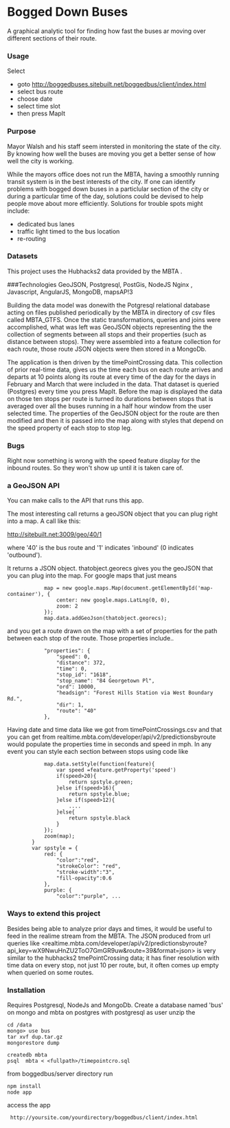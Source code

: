 Bogged Down Buses
==========

A graphical analytic tool for finding how fast the buses ar moving over different sections of their route.

### Usage

Select 
* goto <http://boggedbuses.sitebuilt.net/boggedbus/client/index.html>
* select bus route
* choose date
* select time slot
* then press MapIt

### Purpose
Mayor Walsh and his staff seem intersted in monitoring the state of the city. By knowing how well the buses are moving you get a better sense of how well the city is working. 

While the mayors office does not run the MBTA, having a smoothly running transit system is in the best interests of the city. If one can identify problems with bogged down buses in a particlular section of the city or during a particular time of the day, solutions could be devised to help people move about more efficiently. Solutions for trouble spots might include:
* dedicated bus lanes 
* traffic light timed to the bus location
* re-routing

### Datasets
This project uses the Hubhacks2 data provided by the MBTA .

###Technologies
GeoJSON, Postgresql, PostGis, NodeJS  Nginx , Javascript, AngularJS, MongoDB, mapsAP!3

Building the data model was donewith the Potgresql relational database acting on files published periodically by the MBTA in directory of csv files called MBTA_GTFS. Once the static transformations, queries and joins were accomplished, what was left was GeoJSON objects representing the the collection of segments between all stops and their properties (such as distance between stops). They were assembled into a  feature collection for each route, those route JSON objects were then stored in a MongoDb. 

The application is then driven by the timePointCrossing data. This collection of prior real-time data, gives us the time each bus on each route arrives and departs at 10 points along its route at every time of the day for the days in February and March that were included in the data. That dataset is queried  (Postgres) every time you press MapIt. Before the map is displayed the data on those ten stops per route is turned ito durations between stops that is averaged over all the buses running in a half hour window from the user selected time. The properties of the GeoJSON object for the route are then modified and then it is passed into the map along with styles that depend on the speed property of each stop to stop leg. 

### Bugs
Right now something is wrong with the speed feature display for the inbound routes. So they won't show up until it is taken care of.

### a GeoJSON API
You can make calls to the API that runs this app.

The most interesting call returns a geoJSON object that you can plug right into a map. A call like this:

   <http://sitebuilt.net:3009/geo/40/1>

where '40' is the bus route and '1' indicates 'inbound'  (0  indicates 'outbound').

It returns a JSON object. thatobject.georecs gives you the geoJSON that you can plug into the map. For google maps that just means

				map = new google.maps.Map(document.getElementById('map-container'), {
					center: new google.maps.LatLng(0, 0),
					zoom: 2
				});
				map.data.addGeoJson(thatobject.georecs);

and you get a route drawn on the map with a set of properties for the path between each stop of the route. Those properties include..

				"properties": {
					"speed": 0,
					"distance": 372,
					"time": 0,
					"stop_id": "1618",
					"stop_name": "84 Georgetown Pl",
					"ord": 10000,
					"headsign": "Forest Hills Station via West Boundary Rd.",
					"dir": 1,
					"route": "40"
				},

Having date and time data like we got from timePointCrossings.csv and that you can get from realtime.mbta.com/developer/api/v2/predictionsbyroute would populate the properties time in seconds and speed in mph. In any event you can style each section between stops using code like

				map.data.setStyle(function(feature){
					var speed =feature.getProperty('speed')
					if(speed>20){
						return spstyle.green;
					}else if(speed>16){
						return spstyle.blue;
					}else if(speed>12){ 
						....
					}else{
						return spstyle.black
					}
				});
				zoom(map);
			}
			var spstyle = {
				red: {
					"color":"red",
					"strokeColor": "red",
					"stroke-width":"3",
					"fill-opacity":0.6 
				},
				purple: {
					"color":"purple", ...

### Ways to extend this project
Besides being able to analyze prior days and times, it would be useful to feed in the realime stream from the MBTA. The JSON produced from url queries like <realtime.mbta.com/developer/api/v2/predictionsbyroute?api_key=wX9NwuHnZU2ToO7GmGR9uw&route=39&format=json> is very similar to the hubhacks2 tmePointCrossing data; it has finer resolution with time data on every stop, not just 10 per route, but, it often comes up empty when queried on some routes.

### Installation

Requires Postgresql, NodeJs and MongoDb. 
Create a database named 'bus' on mongo and mbta on postgres with postgresql as user
unzip the 
   
    cd /data
    mongo> use bus
    tar xvf dup.tar.gz
    mongorestore dump

    createdb mbta
    psql  mbta < <fullpath>/timepointcro.sql

from boggedbus/server directory run
  
    npm install
    node app

access the app

     http://yoursite.com/yourdirectory/boggedbus/client/index.html   





